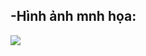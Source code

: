 <!DOCTYPE html>
  <html>
  <head>
	     <meta charset="utf-8">
  </head>
  <body>
	     <h2>-Hình ảnh mnh họa:</h2>
	     <img src="https://static3.makeuseofimages.com/wordpress/wp-content/uploads/2017/09/HTML-Effects-Featured.jpg">
  </body>
  </html>

  
  
  
  
  
 
   
